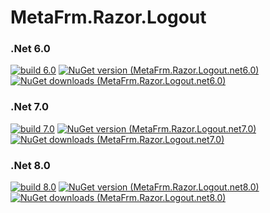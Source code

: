 # MetaFrm.Razor.Logout

### .Net 6.0
[![build 6.0](https://github.com/MetaFrm/MetaFrm.Razor.Logout/actions/workflows/build_6.0.yml/badge.svg)](https://github.com/MetaFrm/MetaFrm.Razor.Logout/actions/workflows/build_6.0.yml)
[![NuGet version (MetaFrm.Razor.Logout.net6.0)](https://img.shields.io/nuget/v/MetaFrm.Razor.Logout.net6.0)](https://www.nuget.org/packages/MetaFrm.Razor.Logout.net6.0/)
[![NuGet downloads (MetaFrm.Razor.Logout.net6.0)](https://img.shields.io/nuget/dt/MetaFrm.Razor.Logout.net6.0)](https://www.nuget.org/packages/MetaFrm.Razor.Logout.net6.0/)
### .Net 7.0
[![build 7.0](https://github.com/MetaFrm/MetaFrm.Razor.Logout/actions/workflows/build_7.0.yml/badge.svg)](https://github.com/MetaFrm/MetaFrm.Razor.Logout/actions/workflows/build_7.0.yml)
[![NuGet version (MetaFrm.Razor.Logout.net7.0)](https://img.shields.io/nuget/v/MetaFrm.Razor.Logout.net7.0)](https://www.nuget.org/packages/MetaFrm.Razor.Logout.net7.0/)
[![NuGet downloads (MetaFrm.Razor.Logout.net7.0)](https://img.shields.io/nuget/dt/MetaFrm.Razor.Logout.net7.0)](https://www.nuget.org/packages/MetaFrm.Razor.Logout.net7.0/)
### .Net 8.0
[![build 8.0](https://github.com/MetaFrm/MetaFrm.Razor.Logout/actions/workflows/build_8.0.yml/badge.svg)](https://github.com/MetaFrm/MetaFrm.Razor.Logout/actions/workflows/build_8.0.yml)
[![NuGet version (MetaFrm.Razor.Logout.net8.0)](https://img.shields.io/nuget/v/MetaFrm.Razor.Logout.net8.0)](https://www.nuget.org/packages/MetaFrm.Razor.Logout.net8.0/)
[![NuGet downloads (MetaFrm.Razor.Logout.net8.0)](https://img.shields.io/nuget/dt/MetaFrm.Razor.Logout.net8.0)](https://www.nuget.org/packages/MetaFrm.Razor.Logout.net8.0/)